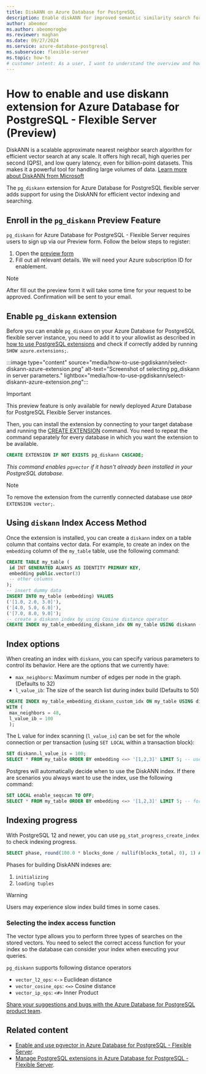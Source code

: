 ```yaml
---
title: DiskANN on Azure Database for PostgreSQL
description: Enable diskANN for improved semantic similarity search for Retrieval Augmented Generation (RAG) on Azure Database for PostgreSQL.
author: abeomor
ms.author: abeomorogbe
ms.reviewer: maghan
ms.date: 09/27/2024
ms.service: azure-database-postgresql
ms.subservice: flexible-server
ms.topic: how-to
# customer intent: As a user, I want to understand the overview and how to use diskann extension for Azure Database for PostgreSQL - Flexible Server.
---
```


# How to enable and use diskann extension for Azure Database for PostgreSQL - Flexible Server (Preview)

DiskANN is a scalable approximate nearest neighbor search algorithm for efficient vector search at any scale. It offers high recall, high queries per second (QPS), and low query latency, even for billion-point datasets. This makes it a powerful tool for handling large volumes of data. [Learn more about DiskANN from Microsoft](https://www.microsoft.com/en-us/research/project/project-akupara-approximate-nearest-neighbor-search-for-large-scale-semantic-search/)

The `pg_diskann` extension for Azure Database for PostgreSQL flexible server adds support for using the DiskANN for efficient vector indexing and searching.

## Enroll in the `pg_diskann` Preview Feature
`pg_diskann` for Azure Database for PostgreSQL - Flexible Server requires users to sign up via our Preview form. Follow the below steps to register:

1. Open the [preview form](https://aka.ms/pg-diskann-form)
2. Fill out all relevant details. We will need your Azure subscription ID for enablement.

> [!NOTE]
> After fill out the preview form it will take some time for your request to be approved. Confirmation will be sent to your email.

## Enable `pg_diskann` extension

Before you can enable `pg_diskann` on your Azure Database for PostgreSQL flexible server instance, you need to add it to your allowlist as described in [how to use PostgreSQL extensions](concepts-extensions.md#how-to-use-postgresql-extensions) and check if correctly added by running `SHOW azure.extensions;`.

:::image type="content" source="media/how-to-use-pgdiskann/select-diskann-azure-extension.png" alt-text="Screenshot of selecting pg_diskann in server parameters." lightbox="media/how-to-use-pgdiskann/select-diskann-azure-extension.png":::

> [!IMPORTANT]
> This preview feature is only available for newly deployed Azure Database for PostgreSQL Flexible Server instances.

Then, you can install the extension by connecting to your target database and running the [CREATE EXTENSION](https://www.postgresql.org/docs/current/static/sql-createextension.html) command. You need to repeat the command separately for every database in which you want the extension to be available.

```sql
CREATE EXTENSION IF NOT EXISTS pg_diskann CASCADE;
```
*This command enables `pgvector` if it hasn't already been installed in your PostgreSQL database.*

> [!NOTE]
> To remove the extension from the currently connected database use `DROP EXTENSION vector;`.

## Using `diskann` Index Access Method

Once the extension is installed, you can create a `diskann` index on a table column that contains vector data. For example, to create an index on the `embedding` column of the `my_table` table, use the following command:

```sql
CREATE TABLE my_table (
 id INT GENERATED ALWAYS AS IDENTITY PRIMARY KEY,
 embedding public.vector(3)
 -- other columns
);
-- insert dummy data
INSERT INTO my_table (embedding) VALUES
('[1.0, 2.0, 3.0]'),
('[4.0, 5.0, 6.0]'),
('[7.0, 8.0, 9.0]');
-- create a diskann index by using Cosine distance operator
CREATE INDEX my_table_embedding_diskann_idx ON my_table USING diskann (embedding vector_cosine_ops)
```

## Index options

When creating an index with `diskann`, you can specify various parameters to control its behavior. Here are the options that we currently have:

- `max_neighbors`: Maximum number of edges per node in the graph. (Defaults to 32)
- `l_value_ib`: The size of the search list during index build (Defaults to 50)

```sql
CREATE INDEX my_table_embedding_diskann_custom_idx ON my_table USING diskann (embedding vector_cosine_ops)
WITH (
 max_neighbors = 48,
 l_value_ib = 100
 );
```

The L value for index scanning (`l_value_is`) can be set for the whole connection or per transaction (using `SET LOCAL` within a transaction block):

```sql
SET diskann.l_value_is = 100;
SELECT * FROM my_table ORDER BY embedding <=> '[1,2,3]' LIMIT 5; -- uses 100 candidates
```

Postgres will automatically decide when to use the DiskANN index. If there are scenarios you always want to use the index, use the following command:
```sql
SET LOCAL enable_seqscan TO OFF;
SELECT * FROM my_table ORDER BY embedding <=> '[1,2,3]' LIMIT 5; -- forces the use of index
```

## Indexing progress

With PostgreSQL 12 and newer, you can use `pg_stat_progress_create_index` to check indexing progress.

```sql
SELECT phase, round(100.0 * blocks_done / nullif(blocks_total, 0), 1) AS "%" FROM pg_stat_progress_create_index;
```

Phases for building DiskANN indexes are:
1. `initializing`
1. `loading tuples`

> [!WARNING]
> Users may experience slow index build times in some cases.

### Selecting the index access function

The vector type allows you to perform three types of searches on the stored vectors. You need to select the correct access function for your index so the database can consider your index when executing your queries.

`pg_diskann` supports following distance operators
- `vector_l2_ops`: `<->` Euclidean distance
- `vector_cosine_ops`: `<=>` Cosine distance
- `vector_ip_ops`: `<#>` Inner Product

[Share your suggestions and bugs with the Azure Database for PostgreSQL product team](https://aka.ms/pgfeedback).

## Related content

- [Enable and use pgvector in Azure Database for PostgreSQL - Flexible Server](how-to-use-pgvector.md).
- [Manage PostgreSQL extensions in Azure Database for PostgreSQL - Flexible Server](../extensions/how-to-allow-extensions.md).
